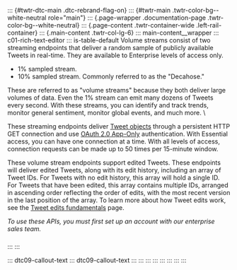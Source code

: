 ::: {#twtr-dtc-main .dtc-rebrand-flag-on}
::: {#twtr-main .twtr-color-bg--white-neutral role="main"}
::: {.page-wrapper .documentation-page .twtr-color-bg--white-neutral}
::: {.page-content .twtr-container-wide .left-rail-container}
::: {.main-content .twtr-col-lg-6}
::: main-content__wrapper
::: c01-rich-text-editor
::: is-table-default
Volume streams consist of two streaming endpoints that deliver a random
sample of publicly available Tweets in real-time. They are available to
Enterprise levels of access only.

-    1% sampled stream.
-   10% sampled stream. Commonly referred to as the \"Decahose.\"

These are referred to as \"volume streams\" because they both deliver
large volumes of data. Even the 1% stream can emit many dozens of Tweets
every second. With these streams, you can identify and track trends,
monitor general sentiment, monitor global events, and much more. \

These streaming endpoints deliver [Tweet
objects](https://developer.twitter.com/en/docs/twitter-api/data-dictionary/object-model/tweet)
through a persistent HTTP GET connection and use [OAuth 2.0
App-Only](https://developer.twitter.com/en/docs/authentication/oauth-2-0)
authentication. With Essential access, you can have one connection at a
time. With all levels of access, connection requests can be made up to
50 times per 15-minute window.

These volume stream endpoints support edited Tweets. These endpoints
will deliver edited Tweets, along with its edit history, including an
array of Tweet IDs. For Tweets with no edit history, this array will
hold a single ID. For Tweets that have been edited, this array contains
multiple IDs, arranged in ascending order reflecting the order of edits,
with the most recent version in the last position of the array. To learn
more about how Tweet edits work, see the [Tweet edits
fundamentals](/en/docs/twitter-api/tweet-edits) page.

*To use these APIs, you must first set up an account with our enterprise
sales team.*

### 
:::
:::

::: dtc09-callout-text
::: dtc09-callout-text
:::
:::
:::
:::
:::
:::
:::
:::
